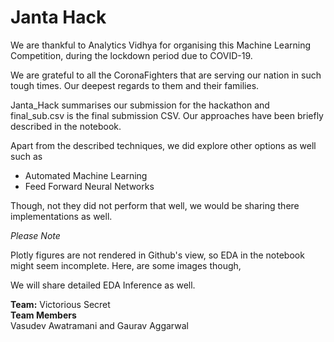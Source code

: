 # Janta Hack

We are thankful to Analytics Vidhya for organising this Machine Learning Competition, during the lockdown period due to COVID-19.  

We are grateful to all the CoronaFighters that are serving our nation in such tough times. Our deepest regards to them and their families.


Janta_Hack summarises our submission for the hackathon and final_sub.csv is the final submission CSV. Our approaches have been briefly described in the notebook.   

Apart from the described techniques, we did explore other options as well such as 
- Automated Machine Learning
- Feed Forward Neural Networks

Though, not they did not perform that well, we would be sharing there implementations as well. 

*Please Note*

Plotly figures are not rendered in Github's view, so EDA in the notebook might seem incomplete. Here, are some images though,



We will share detailed EDA Inference as well.


**Team:** Victorious Secret   
**Team Members**   
Vasudev Awatramani and Gaurav Aggarwal



